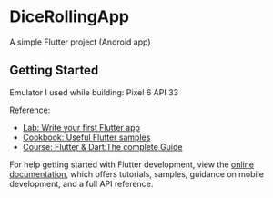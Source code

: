 # DiceRollingApp

A simple Flutter project (Android app)

## Getting Started

Emulator I used while building: Pixel 6 API 33

Reference:

- [Lab: Write your first Flutter app](https://docs.flutter.dev/get-started/codelab)
- [Cookbook: Useful Flutter samples](https://docs.flutter.dev/cookbook)
- [Course: Flutter & Dart:The complete Guide](https://www.udemy.com/course/learn-flutter-dart-to-build-ios-android-apps)

For help getting started with Flutter development, view the
[online documentation](https://docs.flutter.dev/), which offers tutorials,
samples, guidance on mobile development, and a full API reference.
